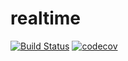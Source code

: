 # realtime

[![Build Status](https://travis-ci.org/intel-hpdd/realtime.svg?branch=master)](https://travis-ci.org/intel-hpdd/realtime)
[![codecov](https://codecov.io/gh/intel-hpdd/realtime/branch/master/graph/badge.svg)](https://codecov.io/gh/intel-hpdd/realtime)
